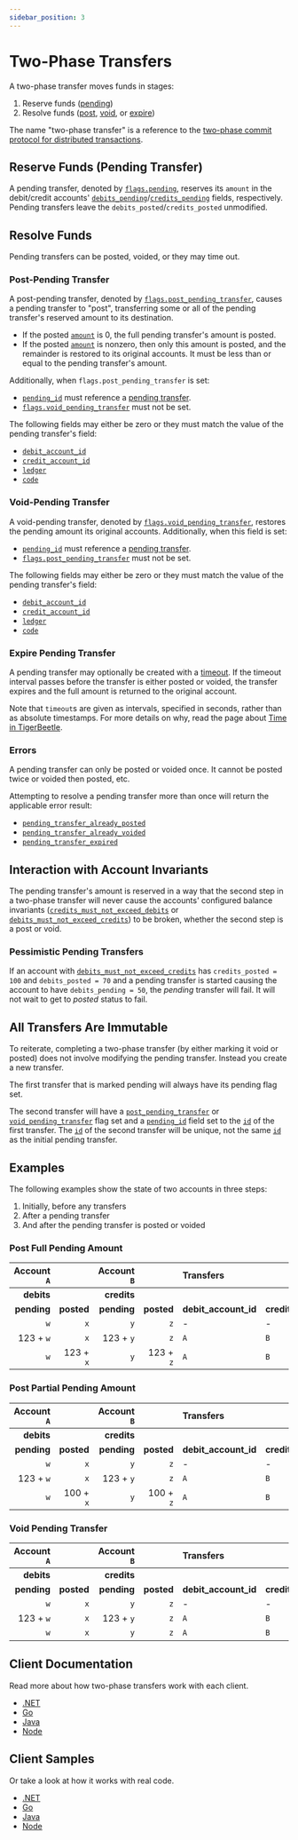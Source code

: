 ```yaml
---
sidebar_position: 3
---
```


# Two-Phase Transfers

A two-phase transfer moves funds in stages:

1. Reserve funds ([pending](#reserve-funds-pending-transfer))
2. Resolve funds ([post](#post-pending-transfer), [void](#void-pending-transfer), or
   [expire](#expire-pending-transfer))

The name "two-phase transfer" is a reference to the [two-phase commit protocol for distributed
transactions](https://en.wikipedia.org/wiki/Two-phase_commit_protocol).

## Reserve Funds (Pending Transfer)

A pending transfer, denoted by [`flags.pending`](../reference/transfers.md#flagspending), reserves
its `amount` in the debit/credit accounts'
[`debits_pending`](../reference/accounts.md#debits_pending)/[`credits_pending`](../reference/accounts.md#credits_pending)
fields, respectively. Pending transfers leave the `debits_posted`/`credits_posted` unmodified.

## Resolve Funds

Pending transfers can be posted, voided, or they may time out.

### Post-Pending Transfer

A post-pending transfer, denoted by
[`flags.post_pending_transfer`](../reference/transfers.md#flagspost_pending_transfer), causes a
pending transfer to "post", transferring some or all of the pending transfer's reserved amount to
its destination.

- If the posted [`amount`](../reference/transfers.md#amount) is 0, the full pending transfer's
  amount is posted.
- If the posted [`amount`](../reference/transfers.md#amount) is nonzero, then only this amount is
  posted, and the remainder is restored to its original accounts. It must be less than or equal to
  the pending transfer's amount.

Additionally, when `flags.post_pending_transfer` is set:

- [`pending_id`](../reference/transfers.md#pending_id) must reference a [pending
  transfer](#reserve-funds-pending-transfer).
- [`flags.void_pending_transfer`](../reference/transfers.md#flagsvoid_pending_transfer) must not be
  set.

The following fields may either be zero or they must match the value of the pending transfer's
field:

- [`debit_account_id`](../reference/transfers.md#debit_account_id)
- [`credit_account_id`](../reference/transfers.md#credit_account_id)
- [`ledger`](../reference/transfers.md#ledger)
- [`code`](../reference/transfers.md#code)

### Void-Pending Transfer

A void-pending transfer, denoted by
[`flags.void_pending_transfer`](../reference/transfers.md#flagsvoid_pending_transfer), restores the
pending amount its original accounts. Additionally, when this field is set:

- [`pending_id`](../reference/transfers.md#pending_id) must reference a [pending
  transfer](#reserve-funds-pending-transfer).
- [`flags.post_pending_transfer`](../reference/transfers.md#flagspost_pending_transfer) must not be
  set.

The following fields may either be zero or they must match the value of the pending transfer's
field:

- [`debit_account_id`](../reference/transfers.md#debit_account_id)
- [`credit_account_id`](../reference/transfers.md#credit_account_id)
- [`ledger`](../reference/transfers.md#ledger)
- [`code`](../reference/transfers.md#code)

### Expire Pending Transfer

A pending transfer may optionally be created with a [timeout](../reference/transfers.md#timeout). If
the timeout interval passes before the transfer is either posted or voided, the transfer expires and
the full amount is returned to the original account.

Note that `timeout`s are given as intervals, specified in seconds, rather than as absolute
timestamps. For more details on why, read the page about [Time in TigerBeetle](./time.md).

### Errors

A pending transfer can only be posted or voided once. It cannot be posted twice or voided then
posted, etc.

Attempting to resolve a pending transfer more than once will return the applicable error result:

- [`pending_transfer_already_posted`](../reference/operations/create_transfers.md#pending_transfer_already_posted)
- [`pending_transfer_already_voided`](../reference/operations/create_transfers.md#pending_transfer_already_voided)
- [`pending_transfer_expired`](../reference/operations/create_transfers.md#pending_transfer_expired)

## Interaction with Account Invariants

The pending transfer's amount is reserved in a way that the second step in a two-phase transfer will
never cause the accounts' configured balance invariants
([`credits_must_not_exceed_debits`](../reference/accounts.md#flagscredits_must_not_exceed_debits) or
[`debits_must_not_exceed_credits`](../reference/accounts.md#flagsdebits_must_not_exceed_credits)) to
be broken, whether the second step is a post or void.

### Pessimistic Pending Transfers

If an account with
[`debits_must_not_exceed_credits`](../reference/accounts.md#flagsdebits_must_not_exceed_credits) has
`credits_posted = 100` and `debits_posted = 70` and a pending transfer is started causing the
account to have `debits_pending = 50`, the _pending_ transfer will fail. It will not wait to get to
_posted_ status to fail.

## All Transfers Are Immutable

To reiterate, completing a two-phase transfer (by either marking it void or posted) does not involve
modifying the pending transfer. Instead you create a new transfer.

The first transfer that is marked pending will always have its pending flag set.

The second transfer will have a
[`post_pending_transfer`](../reference/transfers.md#flagspost_pending_transfer) or
[`void_pending_transfer`](../reference/transfers.md#flagsvoid_pending_transfer) flag set and a
[`pending_id`](../reference/transfers.md#pending_id) field set to the
[`id`](../reference/transfers.md#id) of the first transfer. The [`id`](../reference/transfers.md#id)
of the second transfer will be unique, not the same [`id`](../reference/transfers.md#id) as the
initial pending transfer.

## Examples

The following examples show the state of two accounts in three steps:

1. Initially, before any transfers
2. After a pending transfer
3. And after the pending transfer is posted or voided

### Post Full Pending Amount

| Account `A` |            | Account `B` |            | Transfers            |                       |            |                         |
| ----------: | ---------: | ----------: | ---------: | :------------------- | :-------------------- | ---------: | :---------------------- |
|  **debits** |            | **credits** |            |                      |                       |            |                         |
| **pending** | **posted** | **pending** | **posted** | **debit_account_id** | **credit_account_id** | **amount** | **flags**               |
|         `w` |        `x` |         `y` |        `z` | -                    | -                     |          - | -                       |
|   123 + `w` |        `x` |   123 + `y` |        `z` | `A`                  | `B`                   |        123 | `pending`               |
|         `w` |  123 + `x` |         `y` |  123 + `z` | `A`                  | `B`                   |        123 | `post_pending_transfer` |

### Post Partial Pending Amount

| Account `A` |            | Account `B` |            | Transfers            |                       |            |                         |
| ----------: | ---------: | ----------: | ---------: | :------------------- | :-------------------- | ---------: | :---------------------- |
|  **debits** |            | **credits** |            |                      |                       |            |                         |
| **pending** | **posted** | **pending** | **posted** | **debit_account_id** | **credit_account_id** | **amount** | **flags**               |
|         `w` |        `x` |         `y` |        `z` | -                    | -                     |          - | -                       |
|   123 + `w` |        `x` |   123 + `y` |        `z` | `A`                  | `B`                   |        123 | `pending`               |
|         `w` |  100 + `x` |         `y` |  100 + `z` | `A`                  | `B`                   |        100 | `post_pending_transfer` |

### Void Pending Transfer

| Account `A` |            | Account `B` |            | Transfers            |                       |            |                         |
| ----------: | ---------: | ----------: | ---------: | :------------------- | :-------------------- | ---------: | :---------------------- |
|  **debits** |            | **credits** |            |                      |                       |            |                         |
| **pending** | **posted** | **pending** | **posted** | **debit_account_id** | **credit_account_id** | **amount** | **flags**               |
|         `w` |        `x` |         `y` |        `z` | -                    | -                     |          - | -                       |
|   123 + `w` |        `x` |   123 + `y` |        `z` | `A`                  | `B`                   |        123 | `pending`               |
|         `w` |        `x` |         `y` |        `z` | `A`                  | `B`                   |        123 | `void_pending_transfer` |

## Client Documentation

Read more about how two-phase transfers work with each client.

- [.NET](/src/clients/dotnet/README.md#two-phase-transfers)
- [Go](/src/clients/go/README.md#two-phase-transfers)
- [Java](/src/clients/java/README.md#two-phase-transfers)
- [Node](/src/clients/node/README.md#two-phase-transfers)

## Client Samples

Or take a look at how it works with real code.

- [.NET](/src/clients/dotnet/samples/two-phase/README.md)
- [Go](/src/clients/go/samples/two-phase/README.md)
- [Java](/src/clients/java/samples/two-phase/README.md)
- [Node](/src/clients/node/samples/two-phase/README.md)
